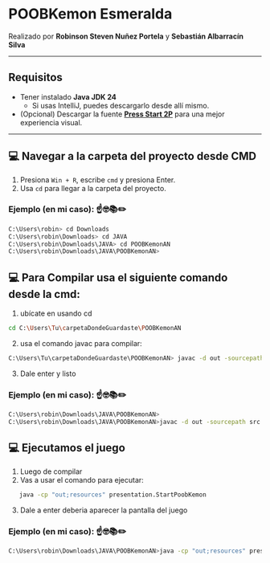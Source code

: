 # POOBKemon Esmeralda

Realizado por **Robinson Steven Nuñez Portela** y **Sebastián Albarracín Silva**

---

## Requisitos

- Tener instalado **Java JDK 24**
    - Si usas IntelliJ, puedes descargarlo desde allí mismo.
- (Opcional) Descargar la fuente **[Press Start 2P](https://font.download/font/press-start-2p)** para una mejor experiencia visual.

---

## 💻 Navegar a la carpeta del proyecto desde CMD

1. Presiona `Win + R`, escribe `cmd` y presiona Enter.
2. Usa `cd` para llegar a la carpeta del proyecto.

### Ejemplo (en mi caso): ☝️🤓📚✏️
```bash
C:\Users\robin> cd Downloads
C:\Users\robin\Downloads> cd JAVA
C:\Users\robin\Downloads\JAVA> cd POOBKemonAN
C:\Users\robin\Downloads\JAVA\POOBKemonAN>
```
## 💻  Para Compilar usa el siguiente comando desde la cmd:
1. ubícate en usando cd
```bash
cd C:\Users\Tu\carpetaDondeGuardaste\POOBKemonAN
```

2. usa el comando javac para compilar:
```bash
C:\Users\Tu\carpetaDondeGuardaste\POOBKemonAN> javac -d out -sourcepath src src/domain/*.java src/test/*.java
```
3. Dale enter y listo

### Ejemplo (en mi caso): ☝️🤓📚✏️
```bash
C:\Users\robin\Downloads\JAVA\POOBKemonAN>
C:\Users\robin\Downloads\JAVA\POOBKemonAN>javac -d out -sourcepath src src/domain/*.java src/test/*.java
```

## 💻  Ejecutamos el juego
1. Luego de compilar 
2. Vas a usar el comando para ejecutar:
```bash
   java -cp "out;resources" presentation.StartPoobKemon
```
3. Dale a enter deberia aparecer la pantalla del juego


### Ejemplo (en mi caso): ☝️🤓📚✏️
```bash
C:\Users\robin\Downloads\JAVA\POOBKemonAN>java -cp "out;resources" presentation.StartPoobKemon
```
